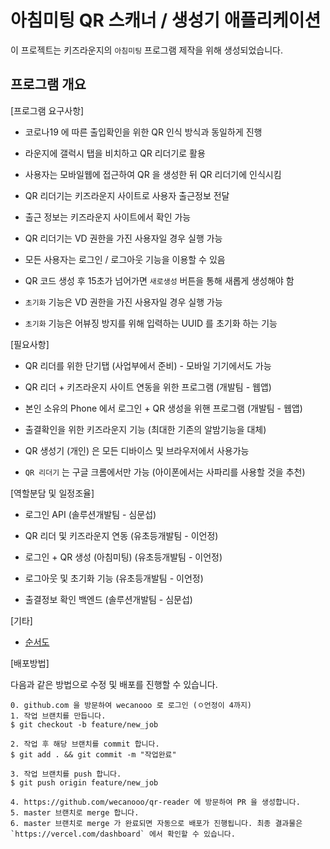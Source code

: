 # 아침미팅 QR 스캐너 / 생성기 애플리케이션

이 프로젝트는 키즈라운지의 `아침미팅` 프로그램 제작을 위해 생성되었습니다.

## 프로그램 개요

[프로그램 요구사항]


- 코로나19 에 따른 출입확인을 위한 QR 인식 방식과 동일하게 진행

- 라운지에 갤럭시 탭을 비치하고 QR 리더기로 활용

- 사용자는 모바일웹에 접근하여 QR 을 생성한 뒤 QR 리더기에 인식시킴

- QR 리더기는 키즈라운지 사이트로 사용자 출근정보 전달

- 출근 정보는 키즈라운지 사이트에서 확인 가능

- QR 리더기는 VD 권한을 가진 사용자일 경우 실행 가능

- 모든 사용자는 로그인 / 로그아웃 기능을 이용할 수 있음

- QR 코드 생성 후 15초가 넘어가면 `새로생성` 버튼을 통해 새롭게 생성해야 함

- `초기화` 기능은 VD 권한을 가진 사용자일 경우 실행 가능

- `초기화` 기능은 어뷰징 방지를 위해 입력하는 UUID 를 초기화 하는 기능


[필요사항]

- QR 리더를 위한 단기탭 (사업부에서 준비) - 모바일 기기에서도 가능

- QR 리더 + 키즈라운지 사이트 연동을 위한 프로그램 (개발팀 - 웹앱)

- 본인 소유의 Phone 에서 로그인 + QR 생성을 위핸 프로그램 (개발팀 - 웹앱)

- 출결확인을 위한 키즈라운지 기능 (최대한 기존의 알밤기능을 대체)

- QR 생성기 (개인) 은 모든 디바이스 및 브라우저에서 사용가능

- `QR 리더기` 는 구글 크롬에서만 가능 (아이폰에서는 사파리를 사용할 것을 추천)



[역할분담 및 일정조율]


- 로그인 API (솔루션개발팀 - 심문섭)

- QR 리더 및 키즈라운지 연동 (유초등개발팀 - 이언정)

- 로그인 + QR 생성 (아침미팅) (유초등개발팀 - 이언정)

- 로그아웃 및 초기화 기능 (유초등개발팀 - 이언정)

- 출결정보 확인 백엔드 (솔루션개발팀 - 심문섭)



[기타]

- [순서도](https://st-kr-tutor.s3-ap-northeast-2.amazonaws.com/got/cd3dc58a1c82f6daedf7586cebe837e1/qr.jpeg)



[배포방법]

다음과 같은 방법으로 수정 및 배포를 진행할 수 있습니다.

```
0. github.com 을 방문하여 wecanooo 로 로그인 (ㅇ언정이 4까지)
1. 작업 브랜치를 만듭니다.
$ git checkout -b feature/new_job

2. 작업 후 해당 브랜치를 commit 합니다.
$ git add . && git commit -m "작업완료"

3. 작업 브랜치를 push 합니다.
$ git push origin feature/new_job

4. https://github.com/wecanooo/qr-reader 에 방문하여 PR 을 생성합니다.
5. master 브랜치로 merge 합니다. 
6. master 브랜치로 merge 가 완료되면 자동으로 배포가 진행됩니다. 최종 결과물은 `https://vercel.com/dashboard` 에서 확인할 수 있습니다.
```

